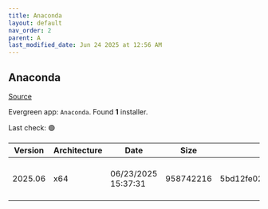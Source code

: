 ```yaml
---
title: Anaconda
layout: default
nav_order: 2
parent: A
last_modified_date: Jun 24 2025 at 12:56 AM
---
```


## Anaconda

[Source](https://www.anaconda.com/)

Evergreen app: `Anaconda`. Found **1** installer.

Last check: 🟢

| Version | Architecture | Date                | Size      | MD5                              | Sha256                                                           | URI                                                                                                                                                  |
| ------- | ------------ | ------------------- | --------- | -------------------------------- | ---------------------------------------------------------------- | ---------------------------------------------------------------------------------------------------------------------------------------------------- |
| 2025.06 | x64          | 06/23/2025 15:37:31 | 958742216 | 5bd12fe029cf00a40b643cd3dfb29923 | 00ec02d3db9a9a890002f005f5200c6557a2e72860cc9aaf00525433be30ef21 | [https://repo.anaconda.com/archive/Anaconda3-2025.06-0-Windows-x86_64.exe](https://repo.anaconda.com/archive/Anaconda3-2025.06-0-Windows-x86_64.exe) |
